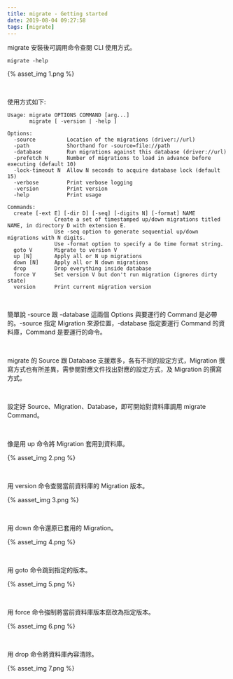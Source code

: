 ```yaml
---
title: migrate - Getting started
date: 2019-08-04 09:27:58
tags: [migrate]
---
```


migrate 安裝後可調用命令查閱 CLI 使用方式。  

<!-- More -->

    migrate -help

{% asset_img 1.png %}

</br>


使用方式如下:  

```
Usage: migrate OPTIONS COMMAND [arg...]
       migrate [ -version | -help ]

Options:
  -source          Location of the migrations (driver://url)
  -path            Shorthand for -source=file://path
  -database        Run migrations against this database (driver://url)
  -prefetch N      Number of migrations to load in advance before executing (default 10)
  -lock-timeout N  Allow N seconds to acquire database lock (default 15)
  -verbose         Print verbose logging
  -version         Print version
  -help            Print usage

Commands:
  create [-ext E] [-dir D] [-seq] [-digits N] [-format] NAME
               Create a set of timestamped up/down migrations titled NAME, in directory D with extension E.
               Use -seq option to generate sequential up/down migrations with N digits.
               Use -format option to specify a Go time format string.
  goto V       Migrate to version V
  up [N]       Apply all or N up migrations
  down [N]     Apply all or N down migrations
  drop         Drop everything inside database
  force V      Set version V but don't run migration (ignores dirty state)
  version      Print current migration version
```

</br>


簡單說 -source 跟 -database 這兩個 Options 與要運行的 Command 是必帶的。-source 指定 Migration 來源位置，-database 指定要運行 Command 的資料庫，Command 是要運行的命令。  

</br>

migrate 的 Source 跟 Database 支援眾多，各有不同的設定方式，Migration 撰寫方式也有所差異，需參閱對應文件找出對應的設定方式，及 Migration 的撰寫方式。  

</br>


設定好 Source、Migration、Database，即可開始對資料庫調用 migrate Command。

</br>


像是用 up 命令將 Migration 套用到資料庫。  

{% asset_img 2.png %}

</br>


用 version 命令查閱當前資料庫的 Migration 版本。  

{% aasset_img 3.png %}

</br>


用 down 命令還原已套用的 Migration。  

{% asset_img 4.png %}

</br>


用 goto 命令跳到指定的版本。 

{% asset_img 5.png %}

</br>


用 force 命令強制將當前資料庫版本竄改為指定版本。  

{% asset_img 6.png %}

</br>


用 drop 命令將資料庫內容清除。  

{% asset_img 7.png %}
